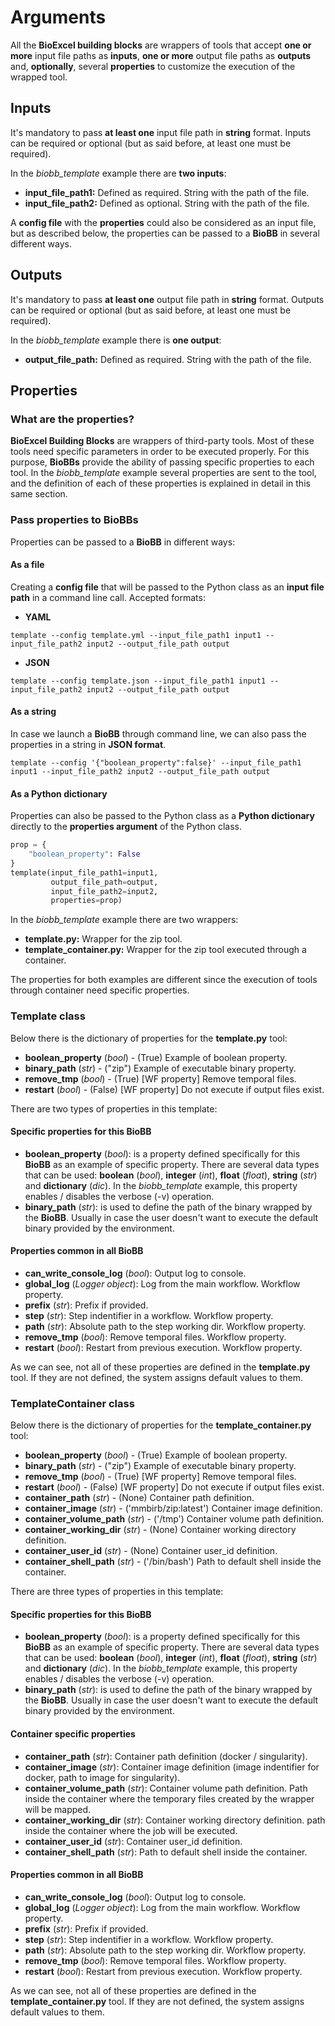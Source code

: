 # Arguments

All the **BioExcel building blocks** are wrappers of tools that accept **one or more** input file paths as **inputs**, **one or more** output file paths as **outputs** and, **optionally**, several **properties** to customize the execution of the wrapped tool.

## Inputs

It's mandatory to pass **at least one** input file path in **string** format. Inputs can be required or optional (but as said before, at least one must be required).

In the *biobb_template* example there are **two inputs**:

* **input_file_path1:** Defined as required. String with the path of the file.
* **input_file_path2:** Defined as optional. String with the path of the file.

A **config file** with the **properties** could also be considered as an input file, but as described below, the properties can be passed to a **BioBB** in several different ways.

## Outputs

It's mandatory to pass **at least one** output file path in **string** format. Outputs can be required or optional (but as said before, at least one must be required).

In the *biobb_template* example there is **one output**:

* **output_file_path:** Defined as required. String with the path of the file.

## Properties

### What are the properties?

**BioExcel Building Blocks** are wrappers of third-party tools. Most of these tools need specific parameters in order to be executed properly. For this purpose, **BioBBs** provide the ability of passing specific properties to each tool. In the *biobb_template* example several properties are sent to the tool, and the definition of each of these properties is explained in detail in this same section.

### Pass properties to BioBBs

Properties can be passed to a **BioBB** in different ways:

#### As a file

Creating a **config file** that will be passed to the Python class as an **input file path** in a command line call. Accepted formats:
* **YAML**

```Shell
template --config template.yml --input_file_path1 input1 --input_file_path2 input2 --output_file_path output
```

* **JSON**
 
```Shell
template --config template.json --input_file_path1 input1 --input_file_path2 input2 --output_file_path output
```

#### As a string

In case we launch a **BioBB** through command line, we can also pass the properties in a string in **JSON format**.

```Shell
template --config '{"boolean_property":false}' --input_file_path1 input1 --input_file_path2 input2 --output_file_path output
```

#### As a Python dictionary

Properties can also be passed to the Python class as a **Python dictionary** directly to the **properties argument** of the Python class.

```Python
prop = {
    "boolean_property": False
}
template(input_file_path1=input1, 
         output_file_path=output, 
         input_file_path2=input2, 
         properties=prop)
```

In the *biobb_template* example there are two wrappers:

* **template.py:** Wrapper for the zip tool.
* **template_container.py:** Wrapper for the zip tool executed through a container.

The properties for both examples are different since the execution of tools through container need specific properties.

### Template class

Below there is the dictionary of properties for the **template.py** tool:

* **boolean_property** (*bool*) - (True) Example of boolean property.
* **binary_path** (*str*) - ("zip") Example of executable binary property.
* **remove_tmp** (*bool*) - (True) [WF property] Remove temporal files.
* **restart** (*bool*) - (False) [WF property] Do not execute if output files exist.

There are two types of properties in this template:

#### Specific properties for this BioBB

* **boolean_property** (*bool*): is a property defined specifically for this **BioBB** as an example of specific property. There are several data types that can be used: **boolean** (*bool*), **integer** (*int*), **float** (*float*), **string** (*str*) and **dictionary** (*dic*). In the *biobb_template* example, this property enables / disables the verbose (-v) operation.
* **binary_path** (*str*): is used to define the path of the binary wrapped by the **BioBB**. Usually in case the user doesn't want to execute the default binary provided by the environment.

#### Properties common in all BioBB

* **can_write_console_log** (*bool*): Output log to console.
* **global_log** (*Logger object*): Log from the main workflow. Workflow property.
* **prefix** (*str*): Prefix if provided.
* **step** (*str*): Step indentifier in a workflow. Workflow property.
* **path** (*str*): Absolute path to the step working dir. Workflow property.
* **remove_tmp** (*bool*): Remove temporal files. Workflow property.
* **restart** (*bool*): Restart from previous execution. Workflow property.

As we can see, not all of these properties are defined in the **template.py** tool. If they are not defined, the system assigns default values to them.

### TemplateContainer class

Below there is the dictionary of properties for the **template_container.py** tool:

* **boolean_property** (*bool*) - (True) Example of boolean property.
* **binary_path** (*str*) - ("zip") Example of executable binary property.
* **remove_tmp** (*bool*) - (True) [WF property] Remove temporal files.
* **restart** (*bool*) - (False) [WF property] Do not execute if output files exist.
* **container_path** (*str*) - (None) Container path definition.
* **container_image** (*str*) - ('mmbirb/zip:latest') Container image definition.
* **container_volume_path** (*str*) - ('/tmp') Container volume path definition.
* **container_working_dir** (*str*) - (None) Container working directory definition.
* **container_user_id** (*str*) - (None) Container user_id definition.
* **container_shell_path** (*str*) - ('/bin/bash') Path to default shell inside the container.

There are three types of properties in this template:

#### Specific properties for this BioBB

* **boolean_property** (*bool*): is a property defined specifically for this **BioBB** as an example of specific property. There are several data types that can be used: **boolean** (*bool*), **integer** (*int*), **float** (*float*), **string** (*str*) and **dictionary** (*dic*). In the *biobb_template* example, this property enables / disables the verbose (-v) operation.
* **binary_path** (*str*): is used to define the path of the binary wrapped by the **BioBB**. Usually in case the user doesn't want to execute the default binary provided by the environment.

#### Container specific properties

* **container_path** (*str*): Container path definition (docker / singularity).
* **container_image** (*str*): Container image definition (image indentifier for docker, path to image for singularity).
* **container_volume_path** (*str*): Container volume path definition. Path inside the container where the temporary files created by the wrapper will be mapped.
* **container_working_dir** (*str*): Container working directory definition. path inside the container where the job will be executed.
* **container_user_id** (*str*): Container user_id definition.
* **container_shell_path** (*str*): Path to default shell inside the container.

#### Properties common in all BioBB

* **can_write_console_log** (*bool*): Output log to console.
* **global_log** (*Logger object*): Log from the main workflow. Workflow property.
* **prefix** (*str*): Prefix if provided.
* **step** (*str*): Step indentifier in a workflow. Workflow property.
* **path** (*str*): Absolute path to the step working dir. Workflow property.
* **remove_tmp** (*bool*): Remove temporal files. Workflow property.
* **restart** (*bool*): Restart from previous execution. Workflow property.

As we can see, not all of these properties are defined in the **template_container.py** tool. If they are not defined, the system assigns default values to them.
